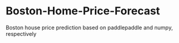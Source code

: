 # Boston-Home-Price-Forecast
Boston house price prediction based on paddlepaddle and numpy, respectively
